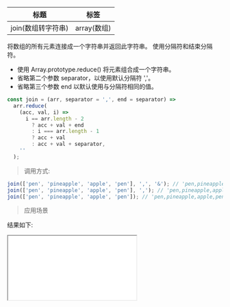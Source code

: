 | 标题               | 标签        |
| ------------------ | ----------- |
| join(数组转字符串) | array(数组) |

将数组的所有元素连接成一个字符串并返回此字符串。 使用分隔符和结束分隔符。

- 使用 Array.prototype.reduce() 将元素组合成一个字符串。
- 省略第二个参数 separator，以使用默认分隔符 ','。
- 省略第三个参数 end 以默认使用与分隔符相同的值。

```js
const join = (arr, separator = ',', end = separator) =>
  arr.reduce(
    (acc, val, i) =>
      i == arr.length - 2
        ? acc + val + end
        : i === arr.length - 1
        ? acc + val
        : acc + val + separator,
    ''
  );
```

> 调用方式:

```js
join(['pen', 'pineapple', 'apple', 'pen'], ',', '&'); // 'pen,pineapple,apple&pen'
join(['pen', 'pineapple', 'apple', 'pen'], ','); // 'pen,pineapple,apple,pen'
join(['pen', 'pineapple', 'apple', 'pen']); // 'pen,pineapple,apple,pen'
```

> 应用场景

<div class="code-editor" data-url="codes/javascript/html/join.html" data-language="html"></div>

结果如下:

<iframe src="codes/javascript/html/join.html"></iframe>
